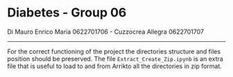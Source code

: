 # Diabetes - Group 06
Di Mauro Enrico Maria 0622701706 - Cuzzocrea Allegra 0622701707

---

For the correct functioning of the project the directories structure and files position should be preserved.
The file `Extract_Create_Zip.ipynb` is an extra file that is useful to load to and from Arrikto all the directories in zip format.